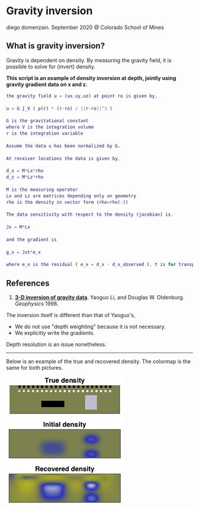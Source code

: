 # Gravity inversion
diego domenzain. September 2020 @ Colorado School of Mines

## What is gravity inversion?

Gravity is dependent on density. By measuring the gravity field, it is possible to solve for (invert) density.

__This script is an example of density inversion at depth, jointly using gravity gradient data on x and z.__

```matlab
the gravity field u = (ux,uy,uz) at point ro is given by,

u = G ∫_V ( ρ(r) * (r-ro) / ||r-ro||^3 )

G is the gravitational constant
where V is the integration volume
r is the integration variable

Assume the data u has been normalized by G.

At receiver locations the data is given by,

d_x = M*Lx*rho
d_z = M*Lz*rho

M is the measuring operator
Lx and Lz are matrices depending only on geometry
rho is the density in vector form (rho=rho(:))

The data sensitivity with respect to the density (jacobian) is,

Jx = M*Lx

and the gradient is

g_x = Jxt*e_x

where e_x is the residual ( e_x = d_x - d_x_observed ). t is for transposed.
```

## References
1. [__3-D inversion of gravity data__](https://library.seg.org/doi/abs/10.1190/1.1444302). Yaoguo Li, and Douglas W. Oldenburg. *Geophysics* 1998.

The inversion itself is different than that of Yaoguo's,
* We do not use "depth weighting" because it is not necessary.
* We explicitly write the gradients.

Depth resolution *is* an issue nonetheless. 

---

Below is an example of the true and recovered density. The colormap is the same for both pictures.

[![](../pics/gravity_inversion.png)](./)

